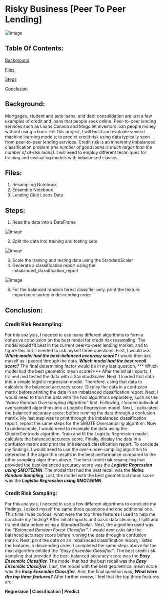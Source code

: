 # Risky Business [Peer To Peer Lending]
![image](https://user-images.githubusercontent.com/80294571/130276179-78282574-0c9b-4b60-8504-560cf956e9f7.png)

## Table Of Contents:
[Background](https://github.com/jharvey09/Risky_Business_Peer_To_Peer_Lending#background)

[Files](https://github.com/jharvey09/Risky_Business_Peer_To_Peer_Lending#files)

[Steps](https://github.com/jharvey09/Risky_Business_Peer_To_Peer_Lending#steps)

[Conclusion](https://github.com/jharvey09/Risky_Business_Peer_To_Peer_Lending#conclusion)


## Background:
Mortgages, student and auto loans, and debt consolidation are just a few examples of credit and loans that people seek online. Peer-to-peer lending services such as Loans Canada and Mogo let investors loan people money without using a bank. 
For this project, I will build and evaluate several machine learning models; to predict credit risk using data typically seen from peer-to-peer lending services. Credit risk is an inherently imbalanced classification problem *(the number of good loans is much larger than the number of at-risk loans)*. I will need to employ different techniques for training and evaluating models with imbalanced classes. 

## Files:
1) Resampling Notebook
2) Ensemble Notebook
3) Lending Club Loans Data

## Steps:
1) Read the data into a DataFrame

![image](https://user-images.githubusercontent.com/80294571/130275511-713b2225-a72e-4107-95e8-f1606262f155.png)

2) Split the data into training and testing sets

![image](https://user-images.githubusercontent.com/80294571/130275450-32ff2f71-c6d0-4e27-b938-59a32362f2af.png)

3) Scale the training and testing data using the StandardScaler
4) Generate a classification report using the imbalanced_classification_report

![image](https://user-images.githubusercontent.com/80294571/130275961-4fb880bd-17cf-4a19-b76b-55607b47def9.png)

8) For the balanced random forest classifier only, print the feature importance sorted in descending order



## Conclusion:
### Credit Risk Resampling:
For this analysis, I needed to use many different algorithms to form a cohesive conclusion on the best model for credit risk resampling. The model would fit best in the current peer-to-peer lending market, and to figure this out. I needed to ask myself three questions. First, I would ask ***Which model had the best-balanced accuracy score?***  I would then ask myself as I peered through the data. ***Which model had the best recall score?***  The final determining factor would be in my last question, *** Which model had the best geometric mean score?***
After the initial imports, I trained and tested the data with a StandardScaler. Next, I loaded that data into a simple logistic regression model. Therefore, using that data to calculate the balanced accuracy score. Display the data in a confusion matrix before printing the data in an imbalanced classification report. Next, I would need to train the data with the two algorithms separately, such as the *"Naive Random Oversampling algorithm"* first. Following, I loaded individual oversampled algorithms into a Logistic Regression model. Next, I calculated the balanced accuracy score; before running the data through a confusion matrix. My last step was to print through the imbalanced classification report, repeat the same steps for the SMOTE Oversampling algorithm. 
Now to undersample, I would need to resample the data using the ClusterCentriods algorithm. Train and fit the Logistic Regression model, calculate the balanced accuracy score. Finally, display the data in a confusion matrix and print the imbalanced classification report. 
To conclude my findings, I would need to use the over-under-sampling algorithm to determine if the algorithm results in the best performance compared to the other sampling algorithms above. 
The best credit risk resampling that provided the best-balanced accuracy score was the ***Logistic Regression using SMOTEENN***. The model that had the best recall was the ***Naive Random Sampling***. Last, the model with the best geometrical mean score was the ***Logistic Regression using SMOTEENN***.

### Credit Risk Sampling:
For this analysis, I needed to use a few different algorithms to conclude my findings. I asked myself the same three questions and one additional one. This time I was curious, what were the top three features I used to help me conclude my finding? After initial imports and basic data cleaning, I split and trained data before using a *StandardScaler*. Next, the algorithm used was the *"Balanced Random Forest Classifier"*. I would next calculate the balanced accuracy score before running the data through a confusion matrix. Next, print the data on an imbalanced classification report; I listed the features in descending order. I completed the same steps above for the next algorithm entitled the *"Easy Ensemble Classifier"*. 
The best credit risk sampling that provided the best-balanced accuracy score was the ***Easy Ensemble Classifier***. The model that had the best recall was the ***Easy Ensemble Classifier***. Last, the model with the best geometrical mean score was the ***Easy Ensemble Classifier***. And, the final question was, ***What were the top three features?*** After further review, I feel that the top three features are:

**Regression |
Classification | 
Predict**




